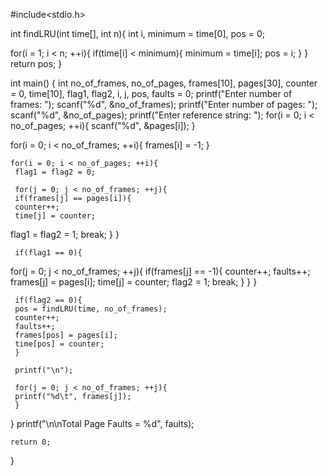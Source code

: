 #include<stdio.h>
 
int findLRU(int time[], int n){
int i, minimum = time[0], pos = 0;
 
for(i = 1; i < n; ++i){
if(time[i] < minimum){
minimum = time[i];
pos = i;
}
}
return pos;
}
 
int main()
{
    int no_of_frames, no_of_pages, frames[10], pages[30], counter = 0, time[10], flag1, flag2, i, j, pos, faults = 0;
printf("Enter number of frames: ");
scanf("%d", &no_of_frames);
printf("Enter number of pages: ");
scanf("%d", &no_of_pages);
printf("Enter reference string: ");
    for(i = 0; i < no_of_pages; ++i){
     scanf("%d", &pages[i]);
    }
    
for(i = 0; i < no_of_frames; ++i){
     frames[i] = -1;
    }
    
    for(i = 0; i < no_of_pages; ++i){
     flag1 = flag2 = 0;
     
     for(j = 0; j < no_of_frames; ++j){
     if(frames[j] == pages[i]){
     counter++;
     time[j] = counter;
   flag1 = flag2 = 1;
   break;
   }
     }
     
     if(flag1 == 0){
for(j = 0; j < no_of_frames; ++j){
     if(frames[j] == -1){
     counter++;
     faults++;
     frames[j] = pages[i];
     time[j] = counter;
     flag2 = 1;
     break;
     }
     } 
     }
     
     if(flag2 == 0){
     pos = findLRU(time, no_of_frames);
     counter++;
     faults++;
     frames[pos] = pages[i];
     time[pos] = counter;
     }
     
     printf("\n");
     
     for(j = 0; j < no_of_frames; ++j){
     printf("%d\t", frames[j]);
     }
}
printf("\n\nTotal Page Faults = %d", faults);
    
    return 0;
}


